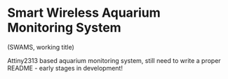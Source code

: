 # Smart Wireless Aquarium Monitoring System
(SWAMS, working title)

Attiny2313 based aquarium monitoring system, still need to write a proper README - early stages in development!
